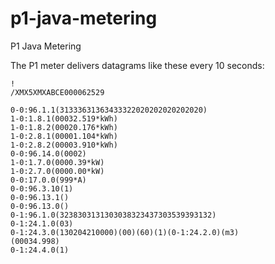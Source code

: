 p1-java-metering
================

P1 Java Metering

The P1 meter delivers datagrams like these every 10 seconds:

```
!
/XMX5XMXABCE000062529

0-0:96.1.1(31333631363433322020202020202020)
1-0:1.8.1(00032.519*kWh)
1-0:1.8.2(00020.176*kWh)
1-0:2.8.1(00001.104*kWh)
1-0:2.8.2(00003.910*kWh)
0-0:96.14.0(0002)
1-0:1.7.0(0000.39*kW)
1-0:2.7.0(0000.00*kW)
0-0:17.0.0(999*A)
0-0:96.3.10(1)
0-0:96.13.1()
0-0:96.13.0()
0-1:96.1.0(3238303131303038323437303539393132)
0-1:24.1.0(03)
0-1:24.3.0(130204210000)(00)(60)(1)(0-1:24.2.0)(m3)
(00034.998)
0-1:24.4.0(1)
```
